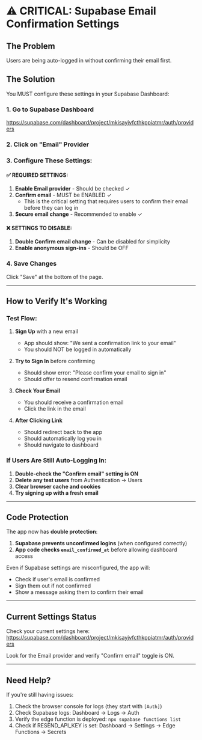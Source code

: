 # ⚠️ CRITICAL: Supabase Email Confirmation Settings

## The Problem
Users are being auto-logged in without confirming their email first.

## The Solution

You MUST configure these settings in your Supabase Dashboard:

### 1. Go to Supabase Dashboard
https://supabase.com/dashboard/project/mkisayjvfcthkppiatmr/auth/providers

### 2. Click on "Email" Provider

### 3. Configure These Settings:

#### ✅ REQUIRED SETTINGS:

1. **Enable Email provider** - Should be checked ✓
2. **Confirm email** - MUST be ENABLED ✓
   - This is the critical setting that requires users to confirm their email before they can log in
3. **Secure email change** - Recommended to enable ✓

#### ❌ SETTINGS TO DISABLE:

1. **Double Confirm email change** - Can be disabled for simplicity
2. **Enable anonymous sign-ins** - Should be OFF

### 4. Save Changes

Click "Save" at the bottom of the page.

---

## How to Verify It's Working

### Test Flow:

1. **Sign Up** with a new email
   - App should show: "We sent a confirmation link to your email"
   - You should NOT be logged in automatically
   
2. **Try to Sign In** before confirming
   - Should show error: "Please confirm your email to sign in"
   - Should offer to resend confirmation email

3. **Check Your Email**
   - You should receive a confirmation email
   - Click the link in the email

4. **After Clicking Link**
   - Should redirect back to the app
   - Should automatically log you in
   - Should navigate to dashboard

### If Users Are Still Auto-Logging In:

1. **Double-check the "Confirm email" setting is ON**
2. **Delete any test users** from Authentication → Users
3. **Clear browser cache and cookies**
4. **Try signing up with a fresh email**

---

## Code Protection

The app now has **double protection**:

1. **Supabase prevents unconfirmed logins** (when configured correctly)
2. **App code checks `email_confirmed_at`** before allowing dashboard access

Even if Supabase settings are misconfigured, the app will:
- Check if user's email is confirmed
- Sign them out if not confirmed
- Show a message asking them to confirm their email

---

## Current Settings Status

Check your current settings here:
https://supabase.com/dashboard/project/mkisayjvfcthkppiatmr/auth/providers

Look for the Email provider and verify "Confirm email" toggle is ON.

---

## Need Help?

If you're still having issues:

1. Check the browser console for logs (they start with `[Auth]`)
2. Check Supabase logs: Dashboard → Logs → Auth
3. Verify the edge function is deployed: `npx supabase functions list`
4. Check if RESEND_API_KEY is set: Dashboard → Settings → Edge Functions → Secrets

